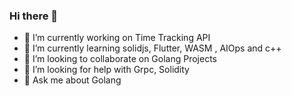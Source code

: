 ### Hi there 👋


- 🔭 I’m currently working on Time Tracking API
- 🌱 I’m currently learning solidjs, Flutter, WASM , AIOps and c++
- 👯 I’m looking to collaborate on Golang Projects
- 🤔 I’m looking for help with Grpc, Solidity
- 💬 Ask me about Golang